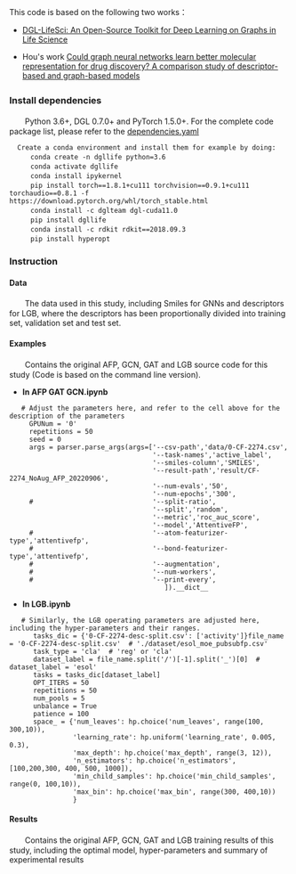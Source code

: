 This code is based on the following two works：  
  - [DGL-LifeSci: An Open-Source Toolkit for Deep Learning on Graphs in Life Science](https://pubs.acs.org/doi/10.1021/acsomega.1c04017)
  * Hou's work [Could graph neural networks learn better molecular representation for drug discovery? A comparison study of descriptor-based and graph-based models](https://jcheminf.biomedcentral.com/articles/10.1186/s13321-020-00479-8) 

### Install dependencies　　
　　Python 3.6+, DGL 0.7.0+ and PyTorch 1.5.0+. For the complete code package list, please refer to the [dependencies.yaml](./dependencies.yaml)  
 
  ```
    Create a conda environment and install them for example by doing: 
    　　conda create -n dgllife python=3.6  
    　　conda activate dgllife  
    　　conda install ipykernel  
    　　pip install torch==1.8.1+cu111 torchvision==0.9.1+cu111 torchaudio==0.8.1 -f https://download.pytorch.org/whl/torch_stable.html  
    　　conda install -c dglteam dgl-cuda11.0  
    　　pip install dgllife  
    　　conda install -c rdkit rdkit==2018.09.3  
    　　pip install hyperopt  
 ```
### Instruction
#### Data
　　The data used in this study, including Smiles for GNNs and descriptors for LGB, where the descriptors has been proportionally divided into training set, validation set and test set.
#### Examples
　　Contains the original AFP, GCN, GAT and LGB source code for this study (Code is based on the command line version). 
  - **In AFP GAT GCN.ipynb**
 ```
    # Adjust the parameters here, and refer to the cell above for the description of the parameters
      GPUNum = '0'
      repetitions = 50
      seed = 0 
      args = parser.parse_args(args=['--csv-path','data/0-CF-2274.csv',
                                     '--task-names','active_label',
                                     '--smiles-column','SMILES',
                                     '--result-path','result/CF-2274_NoAug_AFP_20220906',
                                     '--num-evals','50',
                                     '--num-epochs','300',
      #                              '--split-ratio',
                                     '--split','random',                     
                                     '--metric','roc_auc_score',
                                     '--model','AttentiveFP',
      #                              '--atom-featurizer-type','attentivefp',
      #                              '--bond-featurizer-type','attentivefp',
      #                              '--augmentation',
      #                              '--num-workers',
      #                              '--print-every',
                                        ]).__dict__
``` 
  * **In LGB.ipynb**
```
   # Similarly, the LGB operating parameters are adjusted here, including the hyper-parameters and their ranges.
      tasks_dic = {'0-CF-2274-desc-split.csv': ['activity']}file_name = '0-CF-2274-desc-split.csv'  # './dataset/esol_moe_pubsubfp.csv'
      task_type = 'cla'  # 'reg' or 'cla'
      dataset_label = file_name.split('/')[-1].split('_')[0]  # dataset_label = 'esol'
      tasks = tasks_dic[dataset_label]
      OPT_ITERS = 50
      repetitions = 50
      num_pools = 5
      unbalance = True
      patience = 100
      space_ = {'num_leaves': hp.choice('num_leaves', range(100, 300,10)),
                'learning_rate': hp.uniform('learning_rate', 0.005, 0.3),
                'max_depth': hp.choice('max_depth', range(3, 12)),
                'n_estimators': hp.choice('n_estimators', [100,200,300, 400, 500, 1000]),
                'min_child_samples': hp.choice('min_child_samples', range(0, 100,10)),
                'max_bin': hp.choice('max_bin', range(300, 400,10))
                }
``` 
#### Results
　　Contains the original AFP, GCN, GAT and LGB training results of this study, including the optimal model, hyper-parameters and summary of experimental results
  


